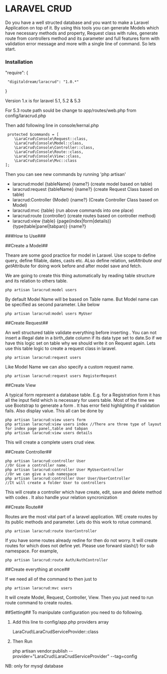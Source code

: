 # LARAVEL CRUD #

Do you have a well structed database and you want to make a Laravel Application on top of it.
By using this tools you can generate Models which have necessary methods and property, Request class with rules, generate route from controllers method and its parameter and full features form with validation error message and more with a single line of command. So lets start.

### Installation ###
  "require": {
  
     "digitaldream/laracrud": "1.0.*"
        
}

Version 1.x is for laravel 5.1, 5.2 & 5.3

For 5.3 route path sould be change to app/routes/web.php from config/laracrud.php

Then add following line  in console/kernal.php

     protected $commands = [
        \LaraCrud\Console\Request::class,
        \LaraCrud\Console\Model::class,
        \LaraCrud\Console\Controller::class,
        \LaraCrud\Console\Route::class,
        \LaraCrud\Console\View::class,
        \LaraCrud\Console\Mvc::class
    ];
Then you can see new commands by running 'php artisan'

* laracrud:model {tableName} {name?} (create model based on table)
* laracrud:request {tableName} {name?} (create Request Class based on table)
* laracrud:Controller {Model} {name?} (Create Controller Class based on Model)
* laracrud:mvc {table} (run above commands into one place)
* laracrud:route {controller} (create routes based on controller method)
* laracrud:view {table} {page(index|form|details)} {type(table|panel|tabpan)} {name?}


###How to Use###



##Create a Model##

Theare are some good practice for model in Laravel. Use scope to define query, define fillable, dates, casts etc.
ALso define relation, set*Attribute and get*Attribute for doing work before and after model save and fetch.

We are going to create this thing automatically by reading table structure and its relation to others table.

    php artisan laracrud:model users
  
By default Model Name will be based on Table name. But Model name can be specified as second parameter. Like below

    php artisan laracrud:model users MyUser

  
##Create Request##

 An well structured table validate everything before inserting . You can not insert a illegal date in a birth_date column if its data type set to date.So if we have this logic set on table why we should write it on Request again. Lets use this table logic to create a request class in laravel.
 
    php artisan laracrud:request users

Like Model Name we can also specify a custom request name.

    php artisan laracrud:request users RegisterRequest
  


##Create View 

A typical form represent a database table. 
E.g. for a Registration form it has all the input field which is necessary for users table. Most of the time we use 
Bootstrap to generate a form . It has error field highlighting if validation fails. Also display value. This all can be done by
  
    php artisan laracrud:view users form
    php artisan laracrud:view users index //There are three type of layout for index page panel,table and tabpan
    php artisan laracrud:view users details

This will create a complete users crud view. 

##Create Controller##
 
    php artisan laracrud:controller User
    //Or Give a controller name.
    php artisan laracrud:controller User MyUserController
    //Or we can give a sub namespace
    php artisan laracrud:controller User User/UserController
    //It will create a folder User to controllers

This will create a controller which have create, edit, save and delete method with codes .
It also handle your relation syncronization

##Create Route##

Routes are the most vital part of a laravel application.
WE create routes by its public methods and parameter. 
Lets do this work to rotue command.

    php artisan laracrud:route UserController

If you have some routes already redine for <controllerName> then do not worry.
It will create routes for which does not define yet. 
Please use forward slash(/) for sub namespace. For example,

    php artisan laracrud:route Auth/AuthController


##Create everything at once##

If we need all of the command to then just to

    php artisan laracrud:mvc users

It will create Model, Request, Controller, View.
Then you just need to run route command to create routes.

##Setting##
To manipulate configuration you need to do following.

01. Add this line to config/app.php providers array


    LaraCrud\LaraCrudServiceProvider::class
  
  
02. Then Run


    php artisan vendor:publish --provider="LaraCrud\LaraCrudServiceProvider" --tag=config




NB: only for mysql database
